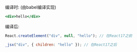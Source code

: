 

编译时: (由babel编译实现)
```jsx
<div>hello</div>
```

编译后:
```jsx
React.createElement("div", null, "hello"); // 在React17之前

_jsx("div", { children: "hello" }); // 在React17之后
```
  